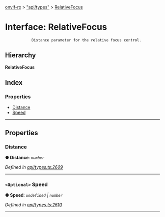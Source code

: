 [onvif-rx](../README.md) > ["api/types"](../modules/_api_types_.md) > [RelativeFocus](../interfaces/_api_types_.relativefocus.md)

# Interface: RelativeFocus

```
            Distance parameter for the relative focus control.
```

## Hierarchy

**RelativeFocus**

## Index

### Properties

* [Distance](_api_types_.relativefocus.md#distance)
* [Speed](_api_types_.relativefocus.md#speed)

---

## Properties

<a id="distance"></a>

###  Distance

**● Distance**: *`number`*

*Defined in [api/types.ts:2609](https://github.com/patrickmichalina/onvif-rx/blob/3ab1739/src/api/types.ts#L2609)*

___
<a id="speed"></a>

### `<Optional>` Speed

**● Speed**: *`undefined` \| `number`*

*Defined in [api/types.ts:2610](https://github.com/patrickmichalina/onvif-rx/blob/3ab1739/src/api/types.ts#L2610)*

___


